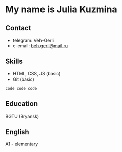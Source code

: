 # My name is Julia Kuzmina
## Contact
* telegram: Veh-Gerli
* e-email: beh.gerli@mail.ru
## Skills
* HTML, CSS, JS (basic)
* Git (basic)
```
code code code
```
## Education
BGTU (Bryansk)

## English
A1 - elementary

